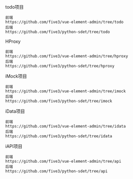 todo项目
```text
前端
https://github.com/five3/vue-element-admin/tree/todo
后端
https://github.com/five3/python-sdet/tree/todo
```

HProxy
```text
前端
https://github.com/five3/vue-element-admin/tree/hproxy
后端
https://github.com/five3/python-sdet/tree/hproxy
```

iMock项目
```text
前端
https://github.com/five3/vue-element-admin/tree/imock
后端
https://github.com/five3/python-sdet/tree/imock
```

iData项目
```text
前端
https://github.com/five3/vue-element-admin/tree/idata
后端
https://github.com/five3/python-sdet/tree/idata
```

iAPI项目
```text
前端
https://github.com/five3/vue-element-admin/tree/api
后端
https://github.com/five3/python-sdet/tree/api
```